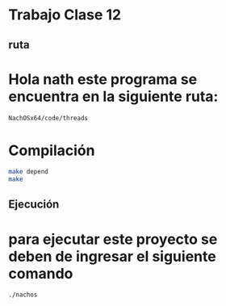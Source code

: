 # Trabajo Clase 12

## ruta
# Hola nath este programa se encuentra en la siguiente ruta:
```bash
NachOSx64/code/threads
```
# Compilación

```bash
make depend
make
```

## Ejecución

# para ejecutar este proyecto se deben de ingresar el siguiente comando

```bash
./nachos
```